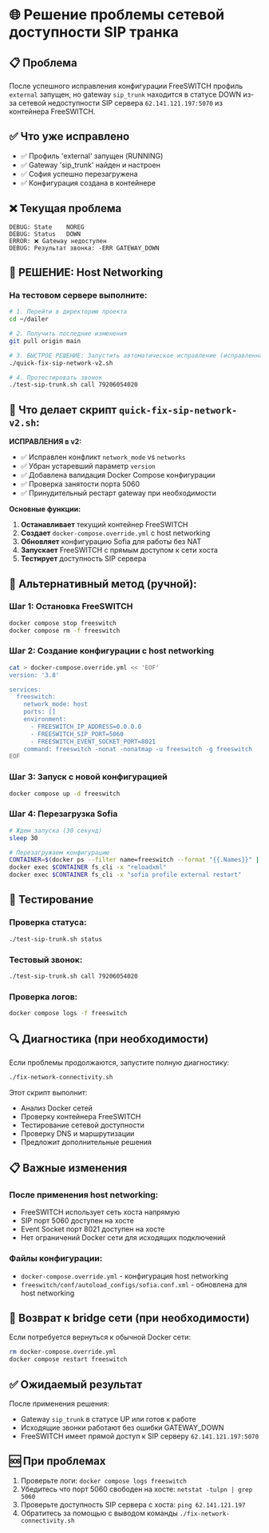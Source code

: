 # 🌐 Решение проблемы сетевой доступности SIP транка

## 📋 Проблема
После успешного исправления конфигурации FreeSWITCH профиль `external` запущен, но gateway `sip_trunk` находится в статусе DOWN из-за сетевой недоступности SIP сервера `62.141.121.197:5070` из контейнера FreeSWITCH.

## ✅ Что уже исправлено
- ✅ Профиль 'external' запущен (RUNNING)
- ✅ Gateway 'sip_trunk' найден и настроен
- ✅ София успешно перезагружена
- ✅ Конфигурация создана в контейнере

## ❌ Текущая проблема
```
DEBUG: State    NOREG
DEBUG: Status   DOWN
ERROR: ❌ Gateway недоступен
DEBUG: Результат звонка: -ERR GATEWAY_DOWN
```

## 🚀 РЕШЕНИЕ: Host Networking

### На тестовом сервере выполните:

```bash
# 1. Перейти в директорию проекта
cd ~/dailer

# 2. Получить последние изменения
git pull origin main

# 3. БЫСТРОЕ РЕШЕНИЕ: Запустить автоматическое исправление (исправленная версия)
./quick-fix-sip-network-v2.sh

# 4. Протестировать звонок
./test-sip-trunk.sh call 79206054020
```

## 🔧 Что делает скрипт `quick-fix-sip-network-v2.sh`:

**ИСПРАВЛЕНИЯ в v2:**
- ✅ Исправлен конфликт `network_mode` vs `networks`
- ✅ Убран устаревший параметр `version`
- ✅ Добавлена валидация Docker Compose конфигурации
- ✅ Проверка занятости порта 5060
- ✅ Принудительный рестарт gateway при необходимости

**Основные функции:**

1. **Останавливает** текущий контейнер FreeSWITCH
2. **Создает** `docker-compose.override.yml` с host networking
3. **Обновляет** конфигурацию Sofia для работы без NAT  
4. **Запускает** FreeSWITCH с прямым доступом к сети хоста
5. **Тестирует** доступность SIP сервера

## 📝 Альтернативный метод (ручной):

### Шаг 1: Остановка FreeSWITCH
```bash
docker compose stop freeswitch
docker compose rm -f freeswitch
```

### Шаг 2: Создание конфигурации с host networking
```bash
cat > docker-compose.override.yml << 'EOF'
version: '3.8'

services:
  freeswitch:
    network_mode: host
    ports: []
    environment:
      - FREESWITCH_IP_ADDRESS=0.0.0.0
      - FREESWITCH_SIP_PORT=5060
      - FREESWITCH_EVENT_SOCKET_PORT=8021
    command: freeswitch -nonat -nonatmap -u freeswitch -g freeswitch
EOF
```

### Шаг 3: Запуск с новой конфигурацией
```bash
docker compose up -d freeswitch
```

### Шаг 4: Перезагрузка Sofia
```bash
# Ждем запуска (30 секунд)
sleep 30

# Перезагружаем конфигурацию
CONTAINER=$(docker ps --filter name=freeswitch --format "{{.Names}}" | head -1)
docker exec $CONTAINER fs_cli -x "reloadxml"
docker exec $CONTAINER fs_cli -x "sofia profile external restart"
```

## 🧪 Тестирование

### Проверка статуса:
```bash
./test-sip-trunk.sh status
```

### Тестовый звонок:
```bash
./test-sip-trunk.sh call 79206054020
```

### Проверка логов:
```bash
docker compose logs -f freeswitch
```

## 🔍 Диагностика (при необходимости)

Если проблемы продолжаются, запустите полную диагностику:
```bash
./fix-network-connectivity.sh
```

Этот скрипт выполнит:
- Анализ Docker сетей
- Проверку контейнера FreeSWITCH
- Тестирование сетевой доступности
- Проверку DNS и маршрутизации
- Предложит дополнительные решения

## 📋 Важные изменения

### После применения host networking:
- FreeSWITCH использует сеть хоста напрямую
- SIP порт 5060 доступен на хосте
- Event Socket порт 8021 доступен на хосте
- Нет ограничений Docker сети для исходящих подключений

### Файлы конфигурации:
- `docker-compose.override.yml` - конфигурация host networking
- `freeswitch/conf/autoload_configs/sofia.conf.xml` - обновлена для host networking

## 🔄 Возврат к bridge сети (при необходимости)

Если потребуется вернуться к обычной Docker сети:
```bash
rm docker-compose.override.yml
docker compose restart freeswitch
```

## ✅ Ожидаемый результат

После применения решения:
- Gateway `sip_trunk` в статусе UP или готов к работе
- Исходящие звонки работают без ошибки GATEWAY_DOWN
- FreeSWITCH имеет прямой доступ к SIP серверу `62.141.121.197:5070`

## 🆘 При проблемах

1. Проверьте логи: `docker compose logs freeswitch`
2. Убедитесь что порт 5060 свободен на хосте: `netstat -tulpn | grep 5060`
3. Проверьте доступность SIP сервера с хоста: `ping 62.141.121.197`
4. Обратитесь за помощью с выводом команды `./fix-network-connectivity.sh` 